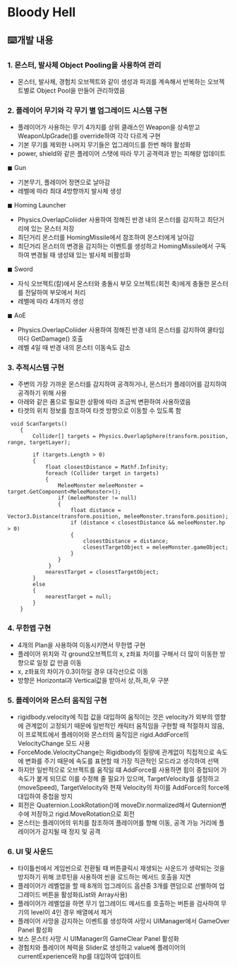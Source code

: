 # Bloody Hell
## ⌨️개발 내용

### 1. 몬스터, 발사체 Object Pooling을 사용하여 관리
- 몬스터, 발사체, 경험치 오브젝트와 같이 생성과 파괴를 계속해서 반복하는 오브젝트별로 Object Pool을 만들어 관리하였음

  
### 2. 플레이어 무기와 각 무기 별 업그레이드 시스템 구현
- 플레이어가 사용하는 무기 4가지를 상위 클래스인 Weapon을 상속받고 WeaponUpGrade()를 override하여 각각 다르게 구현
- 기본 무기를 제외한 나머지 무기들은 업그레이드를 한번 해야 활성화
- power, shield와 같은 플레이어 스탯에 따라 무기 공격력과 받는 피해량 업데이트
  
◼ Gun
  - 기본무기, 플레이어 정면으로 날아감
  - 레벨에 따라 최대 4방향까지 발사체 생성
    
◼ Homing Launcher
  - Physics.OverlapColiider 사용하여 정해진 반경 내의 몬스터를 감지하고 최단거리에 있는 몬스터 저장
  - 최단거리 몬스터를 HomingMissile에서 참조하여 몬스터에게 날아감
  - 최단거리 몬스터의 변경을 감지하는 이벤트를 생성하고 HomingMissile에서 구독하여 변경될 때 생성돼 있는 발사체 비활성화
    
◼ Sword
  - 자식 오브젝트(칼)에서 몬스터와 충돌시 부모 오브젝트(회전 축)에게 충돌한 몬스터를 전달하여 부모에서 처리
  - 레벨에 따라 4개까지 생성
    
 ◼ AoE
  - Physics.OverlapColiider 사용하여 정해진 반경 내의 몬스터를 감지하여 쿨타임 마다 GetDamage() 호출
  - 레벨 4일 때 반경 내의 몬스터 이동속도 감소

    
### 3. 추적시스템 구현
- 주변의 가장 가까운 몬스터를 감지하여 공격하거나, 몬스터가 플레이어를 감지하여 공격하기 위해 사용
- 아래와 같은 폼으로 필요한 상황에 따라 조금씩 변환하여 사용하였음
- 타겟의 위치 정보를 참조하여 타겟 방향으로 이동할 수 있도록 함
```
 void ScanTargets()
    {
        Collider[] targets = Physics.OverlapSphere(transform.position, range, targetLayer);

        if (targets.Length > 0)
        {
            float closestDistance = Mathf.Infinity;
            foreach (Collider target in targets)
            {
                MeleeMonster meleeMonster = target.GetComponent<MeleeMonster>();
                if (meleeMonster != null)
                {
                    float distance = Vector3.Distance(transform.position, meleeMonster.transform.position);
                    if (distance < closestDistance && meleeMonster.hp > 0)
                    {
                        closestDistance = distance;
                        closestTargetObject = meleeMonster.gameObject;
                    }
                }
             }
            nearestTarget = closestTargetObject;
        }
        else
        {
            nearestTarget = null;
        }
    }
```


### 4. 무한맵 구현
- 4개의 Plan을 사용하여 이동시키면서 무한맵 구현
- 플레이어 위치와 각 ground오브젝트의 x, z좌표 차이를 구해서 더 많이 이동한 방향으로 일정 값 만큼 이동
- x, z좌표의 차이가 0.3이하일 경우 대각선으로 이동
- 방향은 Horizontal과 Vertical값을 받아서 상,하,좌,우 구분


### 5. 플레이어와 몬스터 움직임 구현
- rigidbody.velocity에 직접 값을 대입하여 움직이는 것은 velocity가 외부의 영향에 관계없이 고정되기 때문에 일반적인 캐릭터 움직임을 구현할 때 적절하지 않음, 이 프로젝트에서 플레이어와 몬스터의 움직임은 rigid.AddForce의 VelocityChange 모드 사용
- ForceMode.VelocityChange는 Rigidbody의 질량에 관계없이 직접적으로 속도에 변화를 주기 때문에 속도를 표현할 때 가장 직관적인 모드라고 생각하여 선택
- 하지만 일반적으로 오브젝트를 움직일 떄 AddForce를 사용하면 힘이 중첩되어 가속도가 붙게 되므로 이를 수정해 줄 필요가 있으며, TargetVelocity를 설정하고 (moveSpeed), TargetVelocity와 현재 Velocity의 차이를 AddForce의 force에 대입하여 중첩을 방지
- 회전은 Quaternion.LookRotation()에 moveDir.normalized해서 Quternion변수에 저장하고 rigid.MoveRotation으로 회전
- 몬스터는 플레이어의 위치를 참조하여 플레이어를 향해 이동, 공격 가능 거리에 플레이어가 감지될 때 정지 및 공격

  
### 6. UI 및 사운드
- 타이틀씬에서 게임씬으로 전환될 때 버튼클릭시 재생되는 사운드가 생략되는 것을 방지하기 위해 코루틴을 사용하여 씬을 로드하는 메서드 호출을 지연
- 플레이어가 레벨업을 할 때 8개의 업그레이드 옵션중 3개를 랜덤으로 선별하여 업그레이드 버튼을 활성화(List와 Array사용)
- 플레이어가 레벨업을 하면 무기 업그레이드 메서드를 호출하는 버튼을 검사하여 무기의 level이 4인 경우 배열에서 제거
- 플레이어 사망을 감지하는 이벤트를 생성하여 사망시 UIManager에서 GameOver Panel 활성화
- 보스 몬스터 사망 시 UIManager의 GameClear Panel 활성화
- 경험치와 플레이어 체력을 Slider로 생성하고 value에 플레이어의 currentExperience와 hp를 대입하여 업데이트
